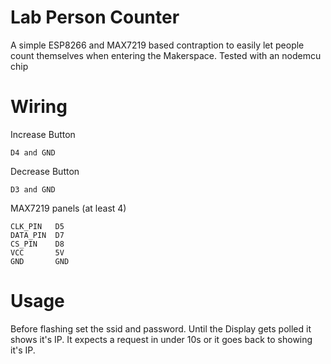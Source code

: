 # Lab Person Counter

A simple ESP8266 and MAX7219 based contraption to easily let people count themselves when entering the Makerspace.
Tested with an nodemcu chip

# Wiring

Increase Button

    D4 and GND

Decrease Button

    D3 and GND

MAX7219 panels (at least 4)

    CLK_PIN   D5
    DATA_PIN  D7
    CS_PIN    D8
    VCC       5V
    GND       GND

# Usage

Before flashing set the ssid and password. 
Until the Display gets polled it shows it's IP. 
It expects a request in under 10s or it goes back to showing it's IP.
